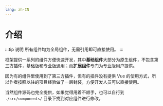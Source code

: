```yaml
---
lang: zh-CN
---
```


# 介绍

:::tip 说明
所有组件均为全局组件，无需引用即可直接使用。
:::

框架提供一系列的组件方便快速开发，其中**基础组件**大部分为原生组件，不包含第三方插件，基础版和专业版通用；而**扩展组件**专门为专业版用户提供。

因为有的组件里使用到了第三方插件，但有的插件没有提供 Vue 的使用方式，所以作者按照以往的项目经验做了一层封装，方便开发人员可以直接使用。

当然组件源码也完全提供，如果觉得用着不顺手，也可以自行到 `./src/components/` 目录下找到对应组件进行修改。